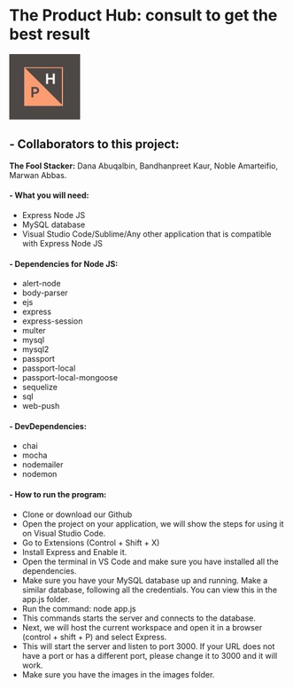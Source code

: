 # The Product Hub: consult to get the best result
![alt text](https://github.com/WSU-4110/The-Product-Hub/blob/master/images/logo1.jpeg "Logo")
## - Collaborators to this project:
**The Fool Stacker:**
Dana Abuqalbin, Bandhanpreet Kaur, Noble Amarteifio, Marwan Abbas.

#### - What you will need:

- Express Node JS
- MySQL database
- Visual Studio Code/Sublime/Any other application that is compatible with Express Node JS

#### - Dependencies for Node JS:

- alert-node
- body-parser
- ejs
- express
- express-session
- multer
- mysql
- mysql2
- passport
- passport-local
- passport-local-mongoose
- sequelize
- sql
- web-push

#### - DevDependencies:

- chai
- mocha
- nodemailer
- nodemon

#### - How to run the program:

- Clone or download our Github
- Open the project on your application, we will show the steps for using it on Visual Studio Code.
- Go to Extensions (Control + Shift + X)
- Install Express and Enable it.
- Open the terminal in VS Code and make sure you have installed all the dependencies.
- Make sure you have your MySQL database up and running. Make a similar database, following all the credentials. You can view this in the app.js folder.
- Run the command: node app.js
- This commands starts the server and connects to the database.
- Next, we will host the current workspace and open it in a browser (control + shift + P) and select Express.
- This will start the server and listen to port 3000. If your URL does not have a port or has a different port, please change it to 3000 and it will work.
- Make sure you have the images in the images folder.
